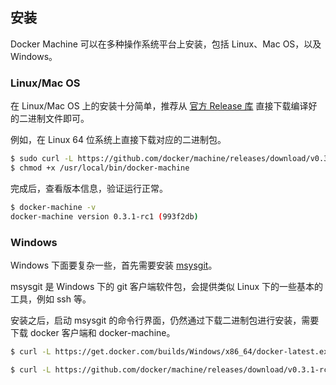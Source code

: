 ## 安装
Docker Machine 可以在多种操作系统平台上安装，包括 Linux、Mac OS，以及 Windows。


### Linux/Mac OS
在 Linux/Mac OS 上的安装十分简单，推荐从 [官方 Release 库](https://github.com/docker/machine/releases) 直接下载编译好的二进制文件即可。

例如，在 Linux 64 位系统上直接下载对应的二进制包。
```bash
$ sudo curl -L https://github.com/docker/machine/releases/download/v0.3.1-rc1/docker-machine_linux-amd64 > /usr/local/bin/docker-machine
$ chmod +x /usr/local/bin/docker-machine
```

完成后，查看版本信息，验证运行正常。
```bash
$ docker-machine -v
docker-machine version 0.3.1-rc1 (993f2db)
```

### Windows
Windows 下面要复杂一些，首先需要安装 [msysgit](https://msysgit.github.io/)。

msysgit 是 Windows 下的 git 客户端软件包，会提供类似 Linux 下的一些基本的工具，例如 ssh 等。

安装之后，启动 msysgit 的命令行界面，仍然通过下载二进制包进行安装，需要下载 docker 客户端和 docker-machine。

```bash
$ curl -L https://get.docker.com/builds/Windows/x86_64/docker-latest.exe > /bin/docker

$ curl -L https://github.com/docker/machine/releases/download/v0.3.1-rc1/docker-machine_windows-amd64.exe > /bin/docker-machine
```
